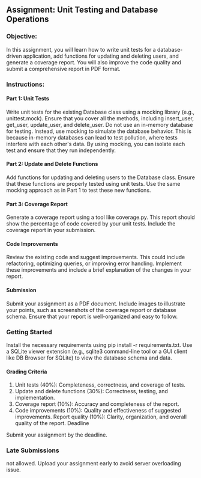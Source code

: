 ## Assignment: Unit Testing and Database Operations

### Objective:

In this assignment, you will learn how to write unit tests for a database-driven application, add functions for updating and deleting users, and generate a coverage report. You will also improve the code quality and submit a comprehensive report in PDF format.

### Instructions:

#### Part 1: Unit Tests

Write unit tests for the existing Database class using a mocking library (e.g., unittest.mock). Ensure that you cover all the methods, including insert_user, get_user, update_user, and delete_user.
Do not use an in-memory database for testing. Instead, use mocking to simulate the database behavior. This is because in-memory databases can lead to test pollution, where tests interfere with each other's data. By using mocking, you can isolate each test and ensure that they run independently.

#### Part 2: Update and Delete Functions

Add functions for updating and deleting users to the Database class. Ensure that these functions are properly tested using unit tests.
Use the same mocking approach as in Part 1 to test these new functions.

#### Part 3: Coverage Report

Generate a coverage report using a tool like coverage.py. This report should show the percentage of code covered by your unit tests.
Include the coverage report in your submission.

#### Code Improvements

Review the existing code and suggest improvements. This could include refactoring, optimizing queries, or improving error handling.
Implement these improvements and include a brief explanation of the changes in your report.

#### Submission

Submit your assignment as a PDF document.
Include images to illustrate your points, such as screenshots of the coverage report or database schema.
Ensure that your report is well-organized and easy to follow.

### Getting Started

Install the necessary requirements using pip install -r requirements.txt.
Use a SQLite viewer extension (e.g., sqlite3 command-line tool or a GUI client like DB Browser for SQLite) to view the database schema and data.

#### Grading Criteria

1. Unit tests (40%): Completeness, correctness, and coverage of tests.
2. Update and delete functions (30%): Correctness, testing, and implementation.
3. Coverage report (10%): Accuracy and completeness of the report.
4. Code improvements (10%): Quality and effectiveness of suggested improvements.
   Report quality (10%): Clarity, organization, and overall quality of the report.
   Deadline

Submit your assignment by the deadline.

### Late Submissions

not allowed. Upload your assignment early to avoid server overloading issue.
